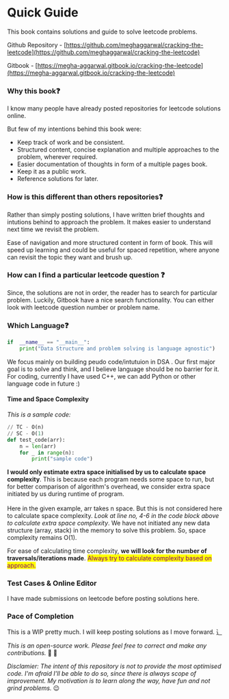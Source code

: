 # Quick Guide

This book contains solutions and guide to solve leetcode problems.

Github Repository - [https://github.com/meghaggarwal/cracking-the-leetcode](https://github.com/meghaggarwal/cracking-the-leetcode)

Gitbook - [https://megha-aggarwal.gitbook.io/cracking-the-leetcode](https://megha-aggarwal.gitbook.io/cracking-the-leetcode)

### Why this book❓

I know many people have already posted repositories for leetcode solutions online.

But few of my intentions behind this book were:

* Keep track of work and be consistent.
* Structured content, concise explanation and multiple approaches to the problem, wherever required.
* Easier documentation of thoughts in form of a multiple pages book.
* Keep it as a public work.
* Reference solutions for later.

### How is this different than others repositories❓

Rather than simply posting solutions, I have written brief thoughts and intutions behind to approach the problem. It makes easier to understand next time we revisit the problem.

Ease of navigation and more structured content in form of book. This will speed up learning and could be useful for spaced repetition, where anyone can revisit the topic they want and brush up.

### How can I find a particular leetcode question ❓

Since, the solutions are not in order, the reader has to search for particular problem. Luckily, Gitbook have a nice search functionality. You can either look with leetcode question number or problem name.

### Which Language❓

```python
if  __name__ == "__main__":
    print("Data Structure and problem solving is language agnostic")
```

We focus mainly on building peudo code/intutuion in DSA . Our first major goal is to solve and think, and I believe language should be no barrier for it.  For coding, currently I have used C++, we can add Python or other language code in future :)

#### Time and Space Complexity

_This is a sample code:_

```python
// TC - O(n)
// SC - O(1)
def test_code(arr):
    n = len(arr)
    for _ in range(n):
        print("sample code")
```

**I would only estimate extra space initialised by us to calculate space complexity**. This is because each program needs some space to run, but for better comparison of algorithm's overhead, we consider extra space initiated by us during runtime of program.\
\
Here in the given example, arr takes n space. But this is not considered here to calculate space complexity. _Look at line no, 4-6 in the code block above to calculate extra space complexity_. We have not initiated any new data structure (array, stack) in the memory to solve this problem. So, space complexity remains O(1).

For ease of calculating time complexity, **we will look for the number of traversals/iterations made**. <mark style="color:purple;">Always try to calculate complexity based on approach.</mark>

### Test Cases & Online Editor

I have made submissions on leetcode before posting solutions here.

### Pace of Completion

This is a WIP pretty much. I will keep posting solutions as I move forward. ⻌

_This is an open-source work. Please feel free to correct and make any contributions._ 🙈 🙂

_Disclamier: The intent of this repository is not to provide the most optimised code. I'm afraid I'll be able to do so, since there is always scope of improvement. My motivation is to learn along the way, have fun and not grind problems._ 😉
